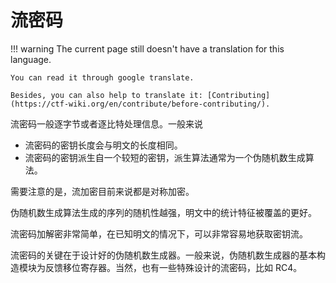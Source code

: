 # 流密码
!!! warning
    The current page still doesn't have a translation for this language.

    You can read it through google translate.

    Besides, you can also help to translate it: [Contributing](https://ctf-wiki.org/en/contribute/before-contributing/).



流密码一般逐字节或者逐比特处理信息。一般来说

- 流密码的密钥长度会与明文的长度相同。
- 流密码的密钥派生自一个较短的密钥，派生算法通常为一个伪随机数生成算法。

需要注意的是，流加密目前来说都是对称加密。

伪随机数生成算法生成的序列的随机性越强，明文中的统计特征被覆盖的更好。

流密码加解密非常简单，在已知明文的情况下，可以非常容易地获取密钥流。

流密码的关键在于设计好的伪随机数生成器。一般来说，伪随机数生成器的基本构造模块为反馈移位寄存器。当然，也有一些特殊设计的流密码，比如 RC4。

